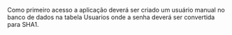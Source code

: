 Como primeiro acesso a aplicação deverá ser criado um usuário manual no banco de dados na tabela Usuarios onde a senha deverá ser convertida para SHA1.
